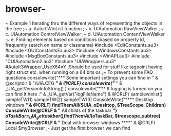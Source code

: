 # browser-
~ Example 1 Iterating thru the different ways of representing the objects in the tree ;~ a. Autoit WinList function ;~ b. UIAutomation RawViewWalker ;~ c. UIAutomation ControlViewWalker ;~ d. UIAutomation ContentViewWalker ;~ e. Finding elements based on conditions (based on property id, frequently search on name or classname)  #include &lt;EditConstants.au3> #include &lt;GUIConstantsEx.au3> #include &lt;WindowsConstants.au3> #include &lt;MsgBoxConstants.au3> #include &lt;WinAPI.au3> #include "CUIAutomation2.au3" #include "UIAWrappers.au3"  #AutoIt3Wrapper_UseX64=Y  ;Should be used for stuff like tagpoint having right struct etc. when running on a 64 bits os  ;~ To prevent some FAQ questions consolewrite("*** Some important settings you can find in " &amp; @scriptdir &amp; "\UIA.CFG ***" &amp; @CRLF) consolewrite("*** " &amp; _UIA_getVersionInfoString() ) consolewrite("*** If logging is turned on you can find it here :" &amp; _UIA_getVar("logFileName") &amp; @CRLF)  samplewinlist()  sampleTW(1) sampleTW(2) sampleTW(3)  ConsoleWrite("**** Desktop windows ****" &amp; @CRLF) findThemAll($UIA_oDesktop, $TreeScope_Children)  ConsoleWrite(@CRLF &amp; "**** All childs of the taskbar ****") $oTaskBar = _UIA_gettaskbar() findThemAll($oTaskBar, $treescope_subtree)  ConsoleWrite(@CRLF &amp; "**** Deal with browser windows ****" &amp; @CRLF) Local $myBrowser ;- Just get the first browser we can find
